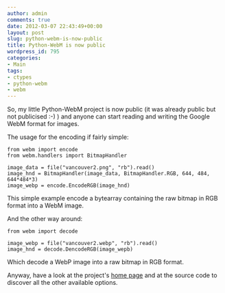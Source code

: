 ```yaml
---
author: admin
comments: true
date: 2012-03-07 22:43:49+00:00
layout: post
slug: python-webm-is-now-public
title: Python-WebM is now public
wordpress_id: 795
categories:
- Main
tags:
- ctypes
- python-webm
- webm
---
```


So, my little Python-WebM project is now public (it was already public but not publicised :-) ) and anyone can start reading and writing the Google WebM format for images.

<!-- more -->The usage for the encoding if fairly simple:

    
    
    from webm import encode
    from webm.handlers import BitmapHandler
    
    image_data = file("vancouver2.png", "rb").read()
    image_hnd = BitmapHandler(image_data, BitmapHandler.RGB, 644, 484, 644*484*3)
    image_webp = encode.EncodeRGB(image_hnd)
    


This simple example encode a bytearray containing the raw bitmap in RGB format into a WebM image.

And the other way around:

    
    
    from webm import decode
    
    image_webp = file("vancouver2.webp", "rb").read()
    image_hnd = decode.DencodeRGB(image_wepb)
    


Which decode a WebP image into a raw bitmap in RGB format.

Anyway, have a look at the project's [home page](http://code.google.com/p/python-webm/) and at the source code to discover all the other available options.
